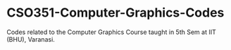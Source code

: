 # CSO351-Computer-Graphics-Codes

Codes related to the Computer Graphics Course taught in 5th Sem at IIT (BHU), Varanasi.
